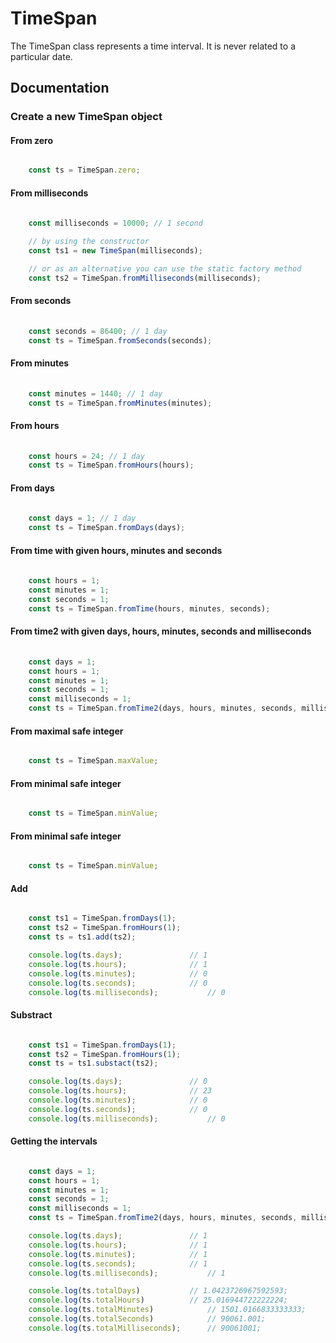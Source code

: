 # TimeSpan

The TimeSpan class represents a time interval. It is never related to a particular date.

## Documentation

### Create a new TimeSpan object 

#### From zero

``` typescript

	const ts = TimeSpan.zero;

```

#### From milliseconds

``` typescript
	
	const milliseconds = 10000;	// 1 second

	// by using the constructor
	const ts1 = new TimeSpan(milliseconds);

	// or as an alternative you can use the static factory method
	const ts2 = TimeSpan.fromMilliseconds(milliseconds);

```

#### From seconds

``` typescript
	
	const seconds = 86400; // 1 day
	const ts = TimeSpan.fromSeconds(seconds);

```

#### From minutes

``` typescript
	
	const minutes = 1440; // 1 day
	const ts = TimeSpan.fromMinutes(minutes);

```

#### From hours

``` typescript
	
	const hours = 24; // 1 day
	const ts = TimeSpan.fromHours(hours);

```

#### From days

``` typescript
	
	const days = 1; // 1 day
	const ts = TimeSpan.fromDays(days);

```

#### From time with given hours, minutes and seconds

``` typescript
	
	const hours = 1;
	const minutes = 1;
	const seconds = 1;
	const ts = TimeSpan.fromTime(hours, minutes, seconds);

```

#### From time2 with given days, hours, minutes, seconds and milliseconds

``` typescript
	
	const days = 1;
	const hours = 1;
	const minutes = 1;
	const seconds = 1;
	const milliseconds = 1;
	const ts = TimeSpan.fromTime2(days, hours, minutes, seconds, milliseconds);

```

#### From maximal safe integer

``` typescript

	const ts = TimeSpan.maxValue;

```

#### From minimal safe integer

``` typescript

	const ts = TimeSpan.minValue;

```

#### From minimal safe integer

``` typescript

	const ts = TimeSpan.minValue;

```

#### Add 

``` typescript

	const ts1 = TimeSpan.fromDays(1);
	const ts2 = TimeSpan.fromHours(1);
	const ts = ts1.add(ts2);

	console.log(ts.days); 				// 1
	console.log(ts.hours); 				// 1
	console.log(ts.minutes);			// 0
	console.log(ts.seconds);			// 0
	console.log(ts.milliseconds);			// 0

```

#### Substract 

``` typescript

	const ts1 = TimeSpan.fromDays(1);
	const ts2 = TimeSpan.fromHours(1);
	const ts = ts1.substact(ts2);

	console.log(ts.days); 				// 0
	console.log(ts.hours); 				// 23
	console.log(ts.minutes);			// 0
	console.log(ts.seconds);			// 0
	console.log(ts.milliseconds);			// 0

```

#### Getting the intervals 

``` typescript

	const days = 1;
	const hours = 1;
	const minutes = 1;
	const seconds = 1;
	const milliseconds = 1;
	const ts = TimeSpan.fromTime2(days, hours, minutes, seconds, milliseconds);

	console.log(ts.days); 				// 1
	console.log(ts.hours); 				// 1
	console.log(ts.minutes);			// 1
	console.log(ts.seconds);			// 1
	console.log(ts.milliseconds);			// 1

	console.log(ts.totalDays)			// 1.0423726967592593;
	console.log(ts.totalHours)			// 25.016944722222224;
	console.log(ts.totalMinutes)			// 1501.0166833333333;
	console.log(ts.totalSeconds)			// 90061.001;
	console.log(ts.totalMilliseconds);		// 90061001;

```
